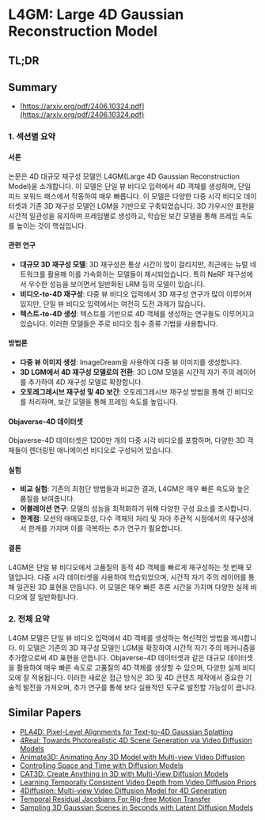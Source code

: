 # L4GM: Large 4D Gaussian Reconstruction Model
## TL;DR
## Summary
- [https://arxiv.org/pdf/2406.10324.pdf](https://arxiv.org/pdf/2406.10324.pdf)

### 1. 섹션별 요약

#### 서론
논문은 4D 대규모 재구성 모델인 L4GM(Large 4D Gaussian Reconstruction Model)을 소개합니다. 이 모델은 단일 뷰 비디오 입력에서 4D 객체를 생성하며, 단일 피드 포워드 패스에서 작동하여 매우 빠릅니다. 이 모델은 다양한 다중 시각 비디오 데이터셋과 기존 3D 재구성 모델인 LGM을 기반으로 구축되었습니다. 3D 가우시안 표현을 시간적 일관성을 유지하며 프레임별로 생성하고, 학습된 보간 모델을 통해 프레임 속도를 높이는 것이 핵심입니다.

#### 관련 연구
- **대규모 3D 재구성 모델**: 3D 재구성은 통상 시간이 많이 걸리지만, 최근에는 뉴럴 네트워크를 활용해 이를 가속화하는 모델들이 제시되었습니다. 특히 NeRF 재구성에서 우수한 성능을 보이면서 일반화된 LRM 등의 모델이 있습니다.
- **비디오-to-4D 재구성**: 다중 뷰 비디오 입력에서 3D 재구성 연구가 많이 이루어져 있지만, 단일 뷰 비디오 입력에서는 여전히 도전 과제가 많습니다.
- **텍스트-to-4D 생성**: 텍스트를 기반으로 4D 객체를 생성하는 연구들도 이루어지고 있습니다. 이러한 모델들은 주로 비디오 점수 증류 기법을 사용합니다.

#### 방법론
- **다중 뷰 이미지 생성**: ImageDream을 사용하여 다중 뷰 이미지를 생성합니다.
- **3D LGM에서 4D 재구성 모델로의 전환**: 3D LGM 모델을 시간적 자기 주의 레이어를 추가하여 4D 재구성 모델로 확장합니다.
- **오토레그레시브 재구성 및 4D 보간**: 오토레그레시브 재구성 방법을 통해 긴 비디오를 처리하며, 보간 모델을 통해 프레임 속도를 높입니다.

#### Objaverse-4D 데이터셋
Objaverse-4D 데이터셋은 1200만 개의 다중 시각 비디오를 포함하며, 다양한 3D 객체들이 렌더링된 애니메이션 비디오로 구성되어 있습니다.

#### 실험
- **비교 실험**: 기존의 최첨단 방법들과 비교한 결과, L4GM은 매우 빠른 속도와 높은 품질을 보여줍니다.
- **어블레이션 연구**: 모델의 성능을 최적화하기 위해 다양한 구성 요소를 조사합니다.
- **한계점**: 모션의 애매모호성, 다수 객체의 처리 및 자아 주관적 시점에서의 재구성에서 한계를 가지며 이를 극복하는 추가 연구가 필요합니다.

#### 결론
L4GM은 단일 뷰 비디오에서 고품질의 동적 4D 객체를 빠르게 재구성하는 첫 번째 모델입니다. 다중 시각 데이터셋을 사용하여 학습되었으며, 시간적 자기 주의 레이어를 통해 일관된 3D 표현을 만듭니다. 이 모델은 매우 빠른 추론 시간을 가지며 다양한 실제 비디오에 잘 일반화됩니다.

### 2. 전체 요약
L4GM 모델은 단일 뷰 비디오 입력에서 4D 객체를 생성하는 혁신적인 방법을 제시합니다. 이 모델은 기존의 3D 재구성 모델인 LGM을 확장하여 시간적 자기 주의 메커니즘을 추가함으로써 4D 표현을 만듭니다. Objaverse-4D 데이터셋과 같은 대규모 데이터셋을 활용하여 매우 빠른 속도로 고품질의 4D 객체를 생성할 수 있으며, 다양한 실제 비디오에 잘 적용됩니다. 이러한 새로운 접근 방식은 3D 및 4D 콘텐츠 제작에서 중요한 기술적 발전을 가져오며, 추가 연구를 통해 보다 실용적인 도구로 발전할 가능성이 큽니다.

## Similar Papers
- [PLA4D: Pixel-Level Alignments for Text-to-4D Gaussian Splatting](2405.19957.md)
- [4Real: Towards Photorealistic 4D Scene Generation via Video Diffusion Models](2406.07472.md)
- [Animate3D: Animating Any 3D Model with Multi-view Video Diffusion](2407.11398.md)
- [Controlling Space and Time with Diffusion Models](2407.07860.md)
- [CAT3D: Create Anything in 3D with Multi-View Diffusion Models](2405.10314.md)
- [Learning Temporally Consistent Video Depth from Video Diffusion Priors](2406.01493.md)
- [4Diffusion: Multi-view Video Diffusion Model for 4D Generation](2405.20674.md)
- [Temporal Residual Jacobians For Rig-free Motion Transfer](2407.14958.md)
- [Sampling 3D Gaussian Scenes in Seconds with Latent Diffusion Models](2406.13099.md)

